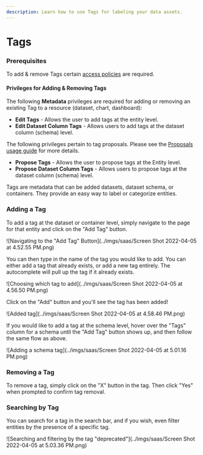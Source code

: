 ```yaml
---
description: Learn how to use Tags for labeling your data assets.
---
```


# Tags

### Prerequisites&#x20;

To add & remove Tags certain [access policies](policies-guide.md) are required.&#x20;

#### Privileges for Adding & Removing Tags&#x20;

The following **Metadata** privileges are required for adding or removing an existing Tag to a resource (dataset, chart, dashboard):&#x20;

* **Edit Tags** - Allows the user to add tags at the entity level.
* **Edit Dataset Column Tags** - Allows users to add tags at the dataset column (schema) level.

The following privileges pertain to tag proposals. Please see the [Proposals usage guide](proposals.md) for more details.

* **Propose Tags** - Allows the user to propose tags at the Entity level.
* **Propose Dataset Column Tags** - Allows users to propose tags at the dataset column (schema) level.



Tags are metadata that can be added datasets, dataset schema, or containers. They provide an easy way to label or categorize entities.&#x20;

### Adding a Tag

To add a tag at the dataset or container level, simply navigate to the page for that entity and click on the "Add Tag" button.

![Navigating to the "Add Tag" Button](../imgs/saas/Screen Shot 2022-04-05 at 4.52.55 PM.png)

You can then type in the name of the tag you would like to add. You can either add a tag that already exists, or add a new tag entirely. The autocomplete will pull up the tag if it already exists.

![Choosing which tag to add](../imgs/saas/Screen Shot 2022-04-05 at 4.56.50 PM.png)

Click on the "Add" button and you'll see the tag has been added!

![Added tag](../imgs/saas/Screen Shot 2022-04-05 at 4.58.46 PM.png)

If you would like to add a tag at the schema level, hover over the "Tags" column for a schema until the "Add Tag" button shows up, and then follow the same flow as above.

![Adding a schema tag](../imgs/saas/Screen Shot 2022-04-05 at 5.01.16 PM.png)

### Removing a Tag

To remove a tag, simply click on the "X" button in the tag. Then click "Yes" when prompted to confirm tag removal.&#x20;

### Searching by Tag

You can search for a tag in the search bar, and if you wish, even filter entities by the presence of a specific tag.

![Searching and filtering by the tag "deprecated"](../imgs/saas/Screen Shot 2022-04-05 at 5.03.36 PM.png)

